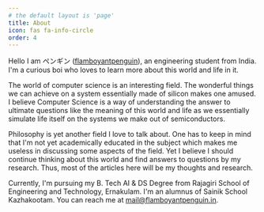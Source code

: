 ```yaml
---
# the default layout is 'page'
title: About
icon: fas fa-info-circle
order: 4
---
```


Hello I am ペンギン ([flamboyantpenguin](https://flamboyantpenguin.in)), an engineering student from India. I'm a curious boi who loves to learn more about this world and life in it.

The world of computer science is an interesting field. The wonderful things we can achieve on a system essentially made of silicon makes one amused. I believe Computer Science is a way of understanding the answer to ultimate questions like the meaning of this world and life as we essentially simulate life itself on the systems we make out of semiconductors.

Philosophy is yet another field I love to talk about. One has to keep in mind that I'm not yet academically educated in the subject which makes me useless in discussing some aspects of the field. Yet I believe I should continue thinking about this world and find answers to questions by my research. Thus, most of the articles here will be my thoughts and research.

Currently, I'm pursuing my B. Tech AI & DS Degree from Rajagiri School of Engineering and Technology, Ernakulam. I'm an alumnus of Sainik School Kazhakootam. You can reach me at [mail@flamboyantpenguin.in](mailto:mail@flamboyantpenguin.in).
